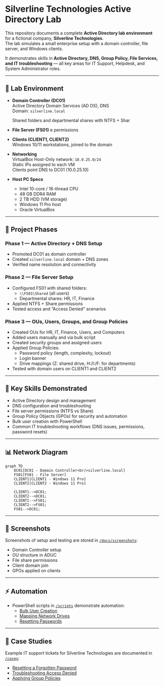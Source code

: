 # Silverline Technologies Active Directory Lab

This repository documents a complete **Active Directory lab environment** for a fictional company, **Silverline Technologies**.  
The lab simulates a small enterprise setup with a domain controller, file server, and Windows clients.  

It demonstrates skills in **Active Directory, DNS, Group Policy, File Services, and IT troubleshooting** — all key areas for IT Support, Helpdesk, and System Administrator roles.

---

## 🔷 Lab Environment

- **Domain Controller (DC01)**  
  Active Directory Domain Services (AD DS), DNS  
  Domain: `silverline.local`

  Shared folders and departmental shares with NTFS + Shar
- **File Server (FS01)**  e permissions

- **Clients (CLIENT1, CLIENT2)**  
  Windows 10/11 workstations, joined to the domain

- **Networking**  
  VirtualBox Host-Only network: `10.0.25.0/24`  
  Static IPs assigned to each VM  
  Clients point DNS to DC01 (10.0.25.10)

- **Host PC Specs**  
  - Intel 10-core / 16-thread CPU  
  - 48 GB DDR4 RAM  
  - 2 TB HDD (VM storage)  
  - Windows 11 Pro host  
  - Oracle VirtualBox  

---

## 🔷 Project Phases

### Phase 1 — Active Directory + DNS Setup
- Promoted DC01 as domain controller
- Created `silverline.local` domain + DNS zones
- Verified name resolution and connectivity

### Phase 2 — File Server Setup
- Configured FS01 with shared folders:
  - `\\FS01\Shared` (all users)
  - Departmental shares: HR, IT, Finance
- Applied NTFS + Share permissions
- Tested access and “Access Denied” scenarios

### Phase 3 — OUs, Users, Groups, and Group Policies
- Created OUs for HR, IT, Finance, Users, and Computers
- Added users manually and via bulk script
- Created security groups and assigned users
- Applied Group Policies:
  - Password policy (length, complexity, lockout)
  - Login banner
  - Drive mappings (Z: shared drive, H:/I:/F: for departments)
- Tested with domain users on CLIENT1 and CLIENT2

---

## 🔷 Key Skills Demonstrated
- Active Directory design and management
- DNS configuration and troubleshooting
- File server permissions (NTFS vs Share)
- Group Policy Objects (GPOs) for security and automation
- Bulk user creation with PowerShell
- Common IT troubleshooting workflows (DNS issues, permissions, password resets)

---

## 📊 Network Diagram
```mermaid
graph TD
    DC01[DC01 - Domain Controller<br/>silverline.local]
    FS01[FS01 - File Server]
    CLIENT1[CLIENT1 - Windows 11 Pro]
    CLIENT2[CLIENT2 - Windows 11 Pro]

    CLIENT1-->DC01;
    CLIENT2-->DC01;
    CLIENT1-->FS01;
    CLIENT2-->FS01;
    FS01-->DC01;
```
---

## 📸 Screenshots
Screenshots of setup and testing are stored in [`/docs/screenshots`](docs/screenshots):
- Domain Controller setup
- OU structure in ADUC
- File share permissions
- Client domain join
- GPOs applied on clients

---

## ⚡ Automation
- PowerShell scripts in [`/scripts`](scripts) demonstrate automation:
  - [Bulk User Creation](scripts/bulk_user_creation.ps1)
  - [Mapping Network Drives](scripts/map_network_drives.ps1)
  - [Resetting Passwords](scripts/reset_password.ps1)

---

## 📝 Case Studies
Example IT support tickets for Silverline Technologies are documented in [`/cases`](cases):
- [Resetting a Forgotten Password](cases/password_reset.md)
- [Troubleshooting Access Denied](cases/access_denied.md)
- [Applying Group Policies](cases/apply_gpo.md)


